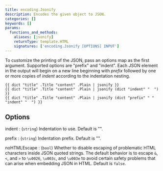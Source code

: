 ```yaml
---
title: encoding.Jsonify
description: Encodes the given object to JSON.
categories: []
keywords: []
params:
  functions_and_methods:
    aliases: [jsonify]
    returnType: template.HTML
    signatures: ['encoding.Jsonify [OPTIONS] INPUT']
---
```


To customize the printing of the JSON, pass an options map as the first
argument. Supported options are "prefix" and "indent". Each JSON element in
the output will begin on a new line beginning with _prefix_ followed by one or
more copies of _indent_ according to the indentation nesting.

```go-html-template
{{ dict "title" .Title "content" .Plain | jsonify }}
{{ dict "title" .Title "content" .Plain | jsonify (dict "indent" "  ") }}
{{ dict "title" .Title "content" .Plain | jsonify (dict "prefix" " " "indent" "  ") }}
```

## Options

indent
: (`string`) Indentation to use. Default is "".

prefix
: (`string`) Indentation prefix. Default is "".

noHTMLEscape
: (`bool`) Whether to disable escaping of problematic HTML characters inside JSON quoted strings. The default behavior is to escape `&`, `<`, and `>` to `\u0026`, `\u003c`, and `\u003e` to avoid certain safety problems that can arise when embedding JSON in HTML. Default is `false`.

